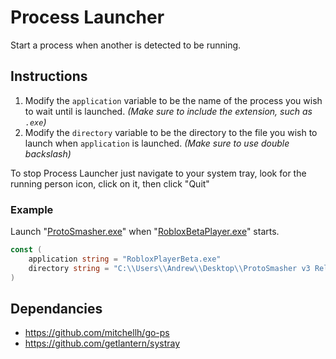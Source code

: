 # Process Launcher
Start a process when another is detected to be running. 

## Instructions

1. Modify the `application` variable to be the name of the process you wish to wait until is launched. _(Make sure to include the extension, such as `.exe`)_
2. Modify the `directory` variable to be the directory to the file you wish to launch when `application` is launched. _(Make sure to use double backslash)_

To stop Process Launcher just navigate to your system tray, look for the running person icon, click on it, then click "Quit"

### Example

Launch "[ProtoSmasher.exe](https://protosmasher.net/)" when "[RobloxBetaPlayer.exe](https://www.roblox.com/download/client)" starts.

```go
const (
	application string = "RobloxPlayerBeta.exe"
	directory string = "C:\\Users\\Andrew\\Desktop\\ProtoSmasher v3 Release\\ProtoSmasher.exe"
)
```

## Dependancies
* https://github.com/mitchellh/go-ps
* https://github.com/getlantern/systray

